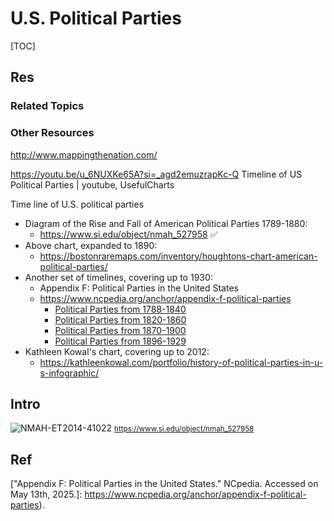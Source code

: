 # U.S. Political Parties

[TOC]



## Res
### Related Topics


### Other Resources
http://www.mappingthenation.com/

https://youtu.be/u_6NUXKe65A?si=_agd2emuzrapKc-Q
Timeline of US Political Parties | youtube, UsefulCharts

Time line of U.S. political parties
- Diagram of the Rise and Fall of American Political Parties 1789-1880:
	- https://www.si.edu/object/nmah_527958 ✅
- Above chart, expanded to 1890:
	- https://bostonraremaps.com/inventory/houghtons-chart-american-political-parties/
- Another set of timelines, covering up to 1930:
	- Appendix F: Political Parties in the United States
	- https://www.ncpedia.org/anchor/appendix-f-political-parties
		- [Political Parties from 1788-1840](https://www.ncpedia.org/anchor/1788-1840)
		- [Political Parties from 1820-1860](https://www.ncpedia.org/anchor/1820-1860)
		- [Political Parties from 1870-1900](https://www.ncpedia.org/anchor/parties-1870-1900)
		- [Political Parties from 1896-1929](https://www.ncpedia.org/anchor/1896-1929)
- Kathleen Kowal's chart, covering up to 2012:
	- https://kathleenkowal.com/portfolio/history-of-political-parties-in-u-s-infographic/



## Intro
![NMAH-ET2014-41022](../../../../../../../Assets/Illustrations/U.S./NMAH-ET2014-41022.jpg)
<small><a> https://www.si.edu/object/nmah_527958</a></small>



## Ref
[Presidential Elections and the American Political System |  U.S. Embassy & Consulate in the Kingdom of Denmark]: https://dk.usembassy.gov/usa-i-skolen/presidential-elections-and-the-american-political-system/

[Political parties in the United States | wikipedia]: https://en.wikipedia.org/wiki/Political_parties_in_the_United_States
[List of political parties in the United States | wikipedia]: https://en.wikipedia.org/wiki/List_of_political_parties_in_the_United_States

["Appendix F: Political Parties in the United States." NCpedia. Accessed on May 13th, 2025.]: https://www.ncpedia.org/anchor/appendix-f-political-parties).
